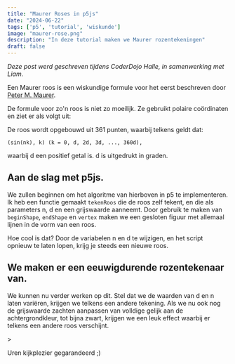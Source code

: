 ```yaml
---
title: "Maurer Roses in p5js"
date: "2024-06-22"
tags: ['p5', 'tutorial', 'wiskunde']
image: "maurer-rose.png"
description: "In deze tutorial maken we Maurer rozentekeningen"
draft: false
---
```

*Deze post werd geschreven tijdens CoderDojo Halle, in samenwerking met Liam.*

Een Maurer roos is een wiskundige formule voor het eerst beschreven door [Peter M. Maurer](https://en.wikipedia.org/wiki/Maurer_rose).

De formule voor zo'n roos is niet zo moeilijk. Ze gebruikt polaire coördinaten en ziet er als volgt uit:

De roos wordt opgebouwd uit 361 punten, waarbij telkens geldt dat:

    (sin(nk), k) (k = 0, d, 2d, 3d, ..., 360d),

waarbij d een positief getal is. d is uitgedrukt in graden.

## Aan de slag met p5js.

We zullen beginnen om het algoritme van hierboven in p5 te implementeren. Ik heb een functie gemaakt ```tekenRoos``` die de roos zelf tekent, en die als parameters n, d en een grijswaarde aanneemt.
Door gebruik te maken van ```beginShape```, ```endShape``` en ```vertex``` maken we een gesloten figuur met allemaal lijnen in de vorm van een roos.

<P5 code={sketch1} />

Hoe cool is dat? 
Door de variabelen n en d te wijzigen, en het script opnieuw te laten lopen, krijg je steeds een nieuwe roos.

## We maken er een eeuwigdurende rozentekenaar van.
We kunnen nu verder werken op dit. Stel dat we de waarden van d en n laten variëren, krijgen we telkens een andere tekening. Als we nu ook nog de grijswaarde zachten aanpassen van volldige gelijk aan de achtergrondkleur, tot bijna zwart, krijgen we een leuk effect waarbij er telkens een andere roos verschijnt.

<P5 code={sketch2} />>

Uren kijkplezier gegarandeerd ;)


<script lang="ts">
import P5 from "$lib/components/P5.svelte"

let sketch1 = `let n = 7;
let d = 29;

function setup() {
  createCanvas(400, 400);
  background(200);
  noFill();
  strokeWeight(1);
  tekenRoos(n, d, 100);
  noLoop();

}

function draw() {
}

function tekenRoos(n, d, s) {
  translate(width / 2, height / 2);

  stroke(s);
  beginShape();
  for (let i = 0; i < 361; i++) {
    let k = i * d;
    let r = 200 * sin(n * k);
    let x = r * cos(k); // omzetten van polaire coördinaten naar x en y.
    let y = r * sin(k); // omzetten van polaire coördinaten naar x en y.

    vertex(x, y);
  }
  endShape();
}`

let sketch2 = `let n = 7;
let d = 29;
let strokeColor = 180;
let strokeColorChange = -1;

function setup() {
  createCanvas(400, 400);
  background(200);
  noFill();
  strokeWeight(1);
}

function draw() {
  background(200);

  if (strokeColor > 10 && strokeColor < 200) {
    strokeColor += strokeColorChange;
  } else {
    if (strokeColor > 10) {
      n = random(3, 25);
      d = random(3, 100);
    }
    strokeColorChange = -strokeColorChange;
    strokeColor += strokeColorChange;
  }

  tekenRoos(n, d, strokeColor);
}

function tekenRoos(n, d, s) {
  translate(width / 2, height / 2);

  stroke(s);
  beginShape();
  for (let i = 0; i < 361; i++) {
    let k = i * d;
    let r = 200 * sin(n * k);
    let x = r * cos(k);
    let y = r * sin(k);

    vertex(x, y);
  }
  endShape();
}
`

</script>